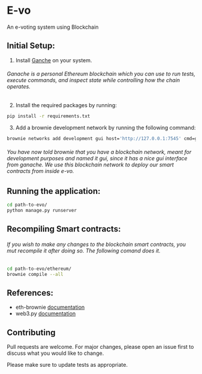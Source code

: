 # E-vo

An e-voting system using Blockchain

## Initial Setup:

1. Install [Ganche](https://www.trufflesuite.com/ganache) on  your system. 
  ###### Ganache is a personal Ethereum blockchain which you can use to run tests, execute commands, and inspect state while controlling how the chain operates.
  
2. Install the required packages by running:
```bash
pip install -r requirements.txt
```
3. Add a brownie development network by running the following command:
```bash
brownie networks add development gui host='http://127.0.0.1:7545' cmd=ganache
```
 ###### You have now told brownie that you have a blockchain network, meant for development purposes and named it gui, since it has a nice gui interface from ganache. We use this blockchain network to deploy our smart contracts from inside e-vo.

## Running the application:

```bash
cd path-to-evo/
python manage.py runserver
```

## Recompiling  Smart contracts:
###### If  you wish to make any changes to the blockchain smart contracts, you mut recompile it  after doing so. The following comand does it.
```bash
cd path-to-evo/ethereum/
brownie compile --all
```

## References:

* eth-brownie [documentation](https://readthedocs.org/projects/eth-brownie/downloads/pdf/v1.3.1_a/)
* web3.py [documentation](https://web3py.readthedocs.io/en/stable/)


## Contributing
Pull requests are welcome. For major changes, please open an issue first to discuss what you would like to change.

Please make sure to update tests as appropriate.